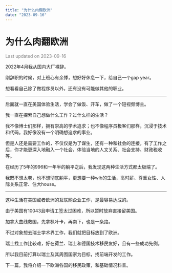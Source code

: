```yaml
---
title: "为什么肉翻欧洲"
date: "2023-09-16"
---
```

# 为什么肉翻欧洲

<font color=gray>Last updated on 2023-09-16</font>

2022年4月我从国内大厂裸辞。

刚辞职的时候，对上班心有余悸，想好好休息一下，给自己一个gap year。

想看看自己除了做程序员以外，还有没有可能做其他的职业。

---

后面就一直在美国体验生活，学会了做饭、开车，做了一个短视频博主。

我一直在探索自己想做什么工作？过什么样的生活？

我不像博士们那样，拥有崇高的学术追求；也不像程序员极客们那样，沉浸于技术和代码。我好像没有一个明确想追求的事业。

但是人还是需要工作的，不仅仅是为了谋生，还有一种和社会的连接，有了工作之后，你才能更深入地融入一个社会，体验当地的人文关系、社会支持、财政税收等。

在经历了5年的996和一年半的躺平之后，我发现这两种生活方式都太极端了。

我既不想太卷，也不想彻底躺平，更想要一种wlb的生活，高时薪、尊重女性、人际关系正常、住大house。

---

这种生活在美国或者欧洲的互联网企业工作，是最容易达成的。

由于美国有10043且申请工签太过困难，所以暂时放弃直接留美国。

加拿大曲线救国，先拿枫叶卡，再南下，也是一条路。

不过对象想去瑞士学术界工作，我们就把目标放到了欧洲。

瑞士找工作比较难，好在荷兰、瑞士和德国技术移民友好，且有一些成功先例。

所以我目前打算以瑞士及其周围国家为目标，找前端开发的工作。

下一篇，我将介绍一下欧洲各国的移民政策，和基础情况科普。
